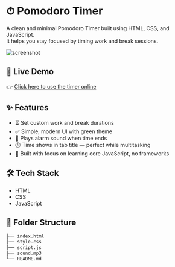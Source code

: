 # ⏱ Pomodoro Timer

A clean and minimal Pomodoro Timer built using HTML, CSS, and JavaScript.  
It helps you stay focused by timing work and break sessions.

![screenshot]([https://user-images.githubusercontent.com/your-github-id/your-image.png](https://github.com/utkarshjeet/pomodoro/blob/main/image.png))

## 🔗 Live Demo

👉 [Click here to use the timer online](https://utkarshjeet.github.io/Pomodoro/)

## ✨ Features

- ⏳ Set custom work and break durations
- ✅ Simple, modern UI with green theme
- 🔔 Plays alarm sound when time ends
- 🕒 Time shows in tab title — perfect while multitasking
- 🧠 Built with focus on learning core JavaScript, no frameworks

## 🛠 Tech Stack

- HTML
- CSS
- JavaScript

## 📁 Folder Structure

```bash
├── index.html
├── style.css
├── script.js
├── sound.mp3
└── README.md
